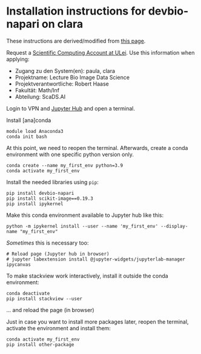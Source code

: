 # Installation instructions for devbio-napari on clara

These instructions are derived/modified from [this page](https://www.sc.uni-leipzig.de/05_Instructions/Jupyter/#how-to-use-your-own-environments-and-kernels).

Request a [Scientific Computing Account at ULei](https://www.urz.uni-leipzig.de/servicedesk-und-hilfe/hilfe-zu-unseren-services/forschung/hilfe-webbasiertes-data-science-und-machine-learning-mit-jupyter). Use this information when applying:
* Zugang zu den System(en): paula, clara
* Projektname: Lecture Bio Image Data Science
* Projektverantwortliche: Robert Haase
* Fakultät: Math/Inf
* Abteilung: ScaDS.AI

Login to VPN and [Jupyter Hub](https://lab.sc.uni-leipzig.de/) and open a terminal.

Install [ana]conda
```
module load Anaconda3
conda init bash
```

At this point, we need to reopen the terminal. Afterwards, create a conda environment with one specific python version only.

```
conda create --name my_first_env python=3.9
conda activate my_first_env
```

Install the needed libraries using `pip`:
```
pip install devbio-napari
pip install scikit-image==0.19.3
pip install ipykernel
```

Make this conda environment available to Jupyter hub like this:
```
python -m ipykernel install --user --name 'my_first_env' --display-name "my_first_env"
```

_Sometimes_ this is necessary too:
```
# Reload page (Jupyter hub in browser)
# jupyter labextension install @jupyter-widgets/jupyterlab-manager ipycanvas
```

To make stackview work interactively, install it outside the conda environment:
```
conda deactivate
pip install stackview --user
```
... and reload the page (in browser)


Just in case you want to install more packages later, reopen the terminal, activate the environment and install them:
```
conda activate my_first_env 
pip install other-package
```
